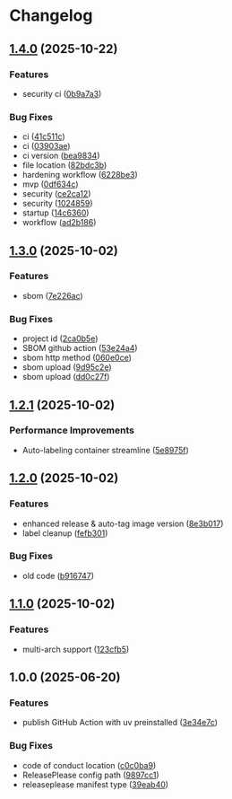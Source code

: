 # Changelog

## [1.4.0](https://github.com/CivicActions/pyction/compare/v1.3.0...v1.4.0) (2025-10-22)


### Features

* security ci ([0b9a7a3](https://github.com/CivicActions/pyction/commit/0b9a7a3d477fb7b3dbf47df2fdfd548868f1e90a))


### Bug Fixes

* ci ([41c511c](https://github.com/CivicActions/pyction/commit/41c511cbe3edf2081f9d6bc78de6b3583f59a46c))
* ci ([03903ae](https://github.com/CivicActions/pyction/commit/03903ae38c1fd72bda0ad88602ebed452b89c3b2))
* ci version ([bea9834](https://github.com/CivicActions/pyction/commit/bea9834cafd40a354be58f241e585dea150b1954))
* file location ([82bdc3b](https://github.com/CivicActions/pyction/commit/82bdc3b44b47289488d21f8a8f3aa1fec8881c58))
* hardening workflow ([6228be3](https://github.com/CivicActions/pyction/commit/6228be3d0eeec48cdcd9a0d842fe563a2c946760))
* mvp ([0df634c](https://github.com/CivicActions/pyction/commit/0df634ca3e71c8f227f378f1dd0f35c33b008280))
* security ([ce2ca12](https://github.com/CivicActions/pyction/commit/ce2ca1252b1bf496df95a0ffd4e62e0919f94deb))
* security ([1024859](https://github.com/CivicActions/pyction/commit/1024859cb171f192e67e40c0a7c23622cabf143b))
* startup ([14c6360](https://github.com/CivicActions/pyction/commit/14c6360d8d8a525bf2e1b4a3fc76f77a0174a75f))
* workflow ([ad2b186](https://github.com/CivicActions/pyction/commit/ad2b186846666bcc833ab474bc36e3fadb86ef6d))

## [1.3.0](https://github.com/CivicActions/pyction/compare/v1.2.1...v1.3.0) (2025-10-02)


### Features

* sbom ([7e226ac](https://github.com/CivicActions/pyction/commit/7e226ac8e579fde88237ad51d30b75f69959f31b))


### Bug Fixes

* project id ([2ca0b5e](https://github.com/CivicActions/pyction/commit/2ca0b5e0af7cab77cc4a6ffcd0ccb58848f11317))
* SBOM github action ([53e24a4](https://github.com/CivicActions/pyction/commit/53e24a4c9bb3d145d1e111c159c49911aedb5124))
* sbom http method ([060e0ce](https://github.com/CivicActions/pyction/commit/060e0ce55153c721cf216d24afeb23dce4687f89))
* sbom upload ([9d95c2e](https://github.com/CivicActions/pyction/commit/9d95c2effb6d38e48fdf865b9a29d27177b20183))
* sbom upload ([dd0c27f](https://github.com/CivicActions/pyction/commit/dd0c27f9e8692242f6fec411205160c3a658e500))

## [1.2.1](https://github.com/CivicActions/pyction/compare/v1.2.0...v1.2.1) (2025-10-02)


### Performance Improvements

* Auto-labeling container streamline ([5e8975f](https://github.com/CivicActions/pyction/commit/5e8975fef300fcc01b3f3acc96eede11a21374f8))

## [1.2.0](https://github.com/CivicActions/pyction/compare/v1.1.0...v1.2.0) (2025-10-02)


### Features

* enhanced release & auto-tag image version ([8e3b017](https://github.com/CivicActions/pyction/commit/8e3b01724bb5215404d2634c89528078418d561c))
* label cleanup ([fefb301](https://github.com/CivicActions/pyction/commit/fefb301b3f54ab09a2757a69cb0bd7aa78008667))


### Bug Fixes

* old code ([b916747](https://github.com/CivicActions/pyction/commit/b91674764b69adbcf0996debffa97efc0d781570))

## [1.1.0](https://github.com/CivicActions/pyction/compare/v1.0.0...v1.1.0) (2025-10-02)


### Features

* multi-arch support ([123cfb5](https://github.com/CivicActions/pyction/commit/123cfb5017f0a212008732885f8895ac1f30ef38))

## 1.0.0 (2025-06-20)


### Features

* publish GitHub Action with uv preinstalled ([3e34e7c](https://github.com/CivicActions/pyction/commit/3e34e7cfd0cc5b8f2a7f63d0be794ceb0fe1d61b))


### Bug Fixes

* code of conduct location ([c0c0ba9](https://github.com/CivicActions/pyction/commit/c0c0ba9b8a8a325e22f3a92f65741c6f7dabb7f7))
* ReleasePlease config path ([9897cc1](https://github.com/CivicActions/pyction/commit/9897cc104338453ae4daefe63ba57a4e64b052cc))
* releaseplease manifest type ([39eab40](https://github.com/CivicActions/pyction/commit/39eab4027151752c146b6a025bca17dcc7fb9173))
